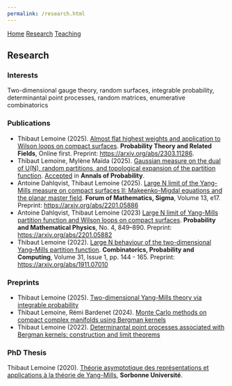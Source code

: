 ```yaml
---
permalink: /research.html  
---
```

<head>
  <meta name="author" content="Thibaut Lemoine">
  <link href="style.css" rel="stylesheet">
  <meta http-equiv='cache-control' content='no-cache'> 
  <meta http-equiv='expires' content='0'> 
  <meta http-equiv='pragma' content='no-cache'>
</head>


<div class="banner">
    <a href="/index.html">Home</a>
    <a href="/research.html">Research</a>
    <a href="/teaching.html">Teaching</a>
</div>

<body>

<div class="content">

<h2>Research</h2>

<h3>Interests</h3>

Two-dimensional gauge theory, random surfaces, integrable probability, determinantal point processes, random matrices, enumerative combinatorics

<h3>Publications</h3> 

<ul>
  <li>
    Thibaut Lemoine (2025). <a href="https://link.springer.com/article/10.1007/s00440-025-01388-3">Almost flat highest weights and application to Wilson loops on compact surfaces</a>. <b>Probability Theory and Related Fields</b>, Online first. Preprint: <a href="https://arxiv.org/abs/2303.11286">https://arxiv.org/abs/2303.11286</a>.
  </li>
  <li>
    Thibaut Lemoine, Mylène Maïda (2025). <a href="https://arxiv.org/abs/2405.08393">Gaussian measure on the dual of U(N), random partitions, and topological expansion of the partition function</a>. <a href="https://imstat.org/journals-and-publications/annals-of-probability/annals-of-probability-future-papers/">Accepted</a> in <b>Annals of Probability</b>.
  </li>
  <li>
    Antoine Dahlqvist, Thibaut Lemoine (2025). <a href="https://doi.org/10.1017/fms.2024.152">Large N limit of the Yang-Mills measure on compact surfaces II: Makeenko-Migdal equations and the planar master field</a>. <b>Forum of Mathematics, Sigma</b>, Volume 13, e17. Preprint: <a href="https://arxiv.org/abs/2201.05886">https://arxiv.org/abs/2201.05886</a>
  </li>
  <li>
    Antoine Dahlqvist, Thibaut Lemoine (2023) <a href="https://msp.org/pmp/2023/4-4/p03.xhtml">Large N limit of Yang-Mills partition function and Wilson loops on compact surfaces</a>. <b>Probability and Mathematical Physics</b>, No. 4, 849–890. Preprint: <a href="https://arxiv.org/abs/2201.05882">https://arxiv.org/abs/2201.05882</a>
  </li>
  <li>
    Thibaut Lemoine (2022). <a href="https://www.cambridge.org/core/journals/combinatorics-probability-and-computing/article/abs/large-n-behaviour-of-the-twodimensional-yangmills-partition-function/68E2F00A42AF7D162D81879A8E80B664">Large N behaviour of the two-dimensional Yang–Mills partition function</a>. <b>Combinatorics, Probability and Computing</b>, Volume 31, Issue 1, pp. 144 - 165. Preprint: <a href="https://arxiv.org/abs/1911.07010">https://arxiv.org/abs/1911.07010</a>
  </li>
</ul>

<h3>Preprints</h3>

<ul>
  <li>
    Thibaut Lemoine (2025). <a href="https://arxiv.org/abs/2508.16162">Two-dimensional Yang-Mills theory via integrable probability</a>
  </li>
  <li>
    Thibaut Lemoine, Rémi Bardenet (2024). <a href="https://arxiv.org/abs/2405.09203">Monte Carlo methods on compact complex manifolds using Bergman kernels</a>
  </li>
  <li>
    Thibaut Lemoine (2022). <a href="https://arxiv.org/abs/2211.06955">Determinantal point processes associated with Bergman kernels: construction and limit theorems</a>
  </li>
</ul>

<h3>PhD Thesis</h3>

<p>
  Thibaut Lemoine (2020). <a href="https://tel.archives-ouvertes.fr/tel-03096870v1">Théorie asymptotique des représentations et applications à la théorie de Yang-Mills</a>, <b>Sorbonne Université</b>.
</p>

</div>


